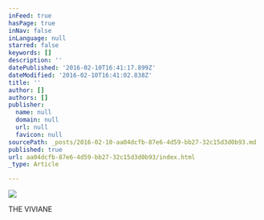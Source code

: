 ```yaml
---
inFeed: true
hasPage: true
inNav: false
inLanguage: null
starred: false
keywords: []
description: ''
datePublished: '2016-02-10T16:41:17.899Z'
dateModified: '2016-02-10T16:41:02.838Z'
title: ''
author: []
authors: []
publisher:
  name: null
  domain: null
  url: null
  favicon: null
sourcePath: _posts/2016-02-10-aa04dcfb-87e6-4d59-bb27-32c15d3d0b93.md
published: true
url: aa04dcfb-87e6-4d59-bb27-32c15d3d0b93/index.html
_type: Article

---
```

![](https://the-grid-user-content.s3-us-west-2.amazonaws.com/3d6a1f21-b066-432b-adcb-f13a3c1154af.jpg)

THE VIVIANE